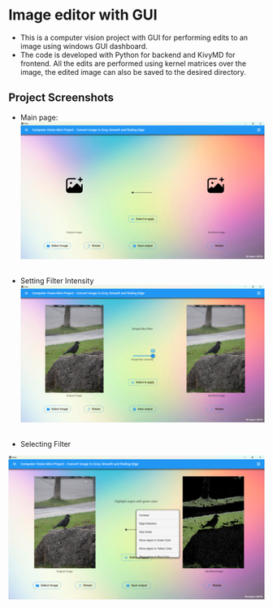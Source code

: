 # Image editor with GUI
- This is a computer vision project with GUI for performing edits to an image using windows GUI dashboard.
- The code is developed with Python for backend and KivyMD for frontend. All the edits are performed using kernel matrices over the image, the edited image can also be saved to the desired directory.

## Project Screenshots

- Main page:
<img src = "https://github.com/kirtansoni1/Project_Portfolio/blob/main/Image%20editor%20with%20GUI/Project%20Screenshots/Main%20Page.png"></br></br>

- Setting Filter Intensity
<img src = "https://github.com/kirtansoni1/Project_Portfolio/blob/main/Image%20editor%20with%20GUI/Project%20Screenshots/Filter%20Intensity.png"></br></br>

- Selecting Filter
<img src = "https://github.com/kirtansoni1/Project_Portfolio/blob/main/Image%20editor%20with%20GUI/Project%20Screenshots/Selecting%20Filter.png">